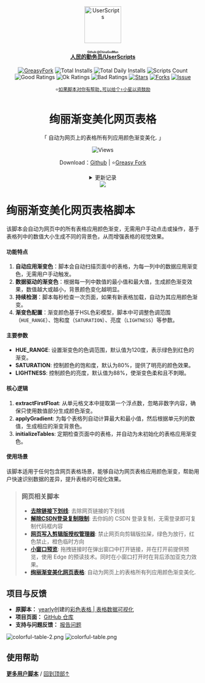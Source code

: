 <center><div align="center"><a href="https://github.com/ChinaGodMan" target="_blank">
    <img height="96px" width="96px" src="https://avatars.githubusercontent.com/u/96548841?v=4" alt="UserScripts"></a>
<h4><a href="https://github.com/ChinaGodMan/UserScripts" target="_blank"><ruby>人民的勤务员/UserScripts<rt>Github:@ChinaGodMan</rt></ruby></a></h4>
<a href="https://greasyfork.org/users/1169082-%E4%BA%BA%E6%B0%91%E7%9A%84%E5%8B%A4%E5%8A%A1%E5%91%98?per_page=200" target="_blank"><img src="https://img.shields.io/static/v1?label=%20&message=GreasyFork&logo=greasyfork&logoColor=white&labelColor=%23670000&color=%23670000&style=for-the-badge" alt="GreasyFork"></a>
<img src="https://img.shields.io/badge/dynamic/json?&label=%E6%89%80%E6%9C%89%E8%84%9A%E6%9C%AC%E6%80%BB%E5%AE%89%E8%A3%85%E6%95%B0&query=$.totalInstalls&logo=greasyfork&logoColor=white&labelColor=%23670000&color=blue&style=for-the-badge&url=https://github.com/ChinaGodMan/UserScriptsHistory/raw/main/total_installs.json" alt="Total Installs">
<img src="https://img.shields.io/badge/dynamic/json?&label=%E4%BB%8A%E6%97%A5%E6%89%80%E6%9C%89%E8%84%9A%E6%9C%AC%E5%AE%89%E8%A3%85%E6%95%B0&query=$.totalDailyInstalls&logo=greasyfork&logoColor=white&labelColor=%23670000&color=blue&style=for-the-badge&url=https://github.com/ChinaGodMan/UserScriptsHistory/raw/main/total_installs.json" alt="Total Daily Installs">
<img src="https://img.shields.io/badge/dynamic/json?&label=%E8%84%9A%E6%9C%AC%E6%95%B0%E9%87%8F&query=$.numScripts&logo=greasyfork&logoColor=white&labelColor=%23670000&color=%23670000&style=for-the-badge&url=https://github.com/ChinaGodMan/UserScriptsHistory/raw/main/total_installs.json" alt="Scripts Count"><br>
<img src="https://img.shields.io/badge/dynamic/json?&label=%E6%89%80%E6%9C%89%E5%A5%BD%E8%AF%84&query=$.totalGoodRatings&logo=greasyfork&logoColor=white&labelColor=%23670000&color=4CAF50&style=for-the-badge&url=https://github.com/ChinaGodMan/UserScriptsHistory/raw/main/total_installs.json" alt="Good Ratings">
<img src="https://img.shields.io/badge/dynamic/json?&label=%E6%89%80%E6%9C%89%E4%B8%80%E8%88%AC&query=$.totalOkRatings&logo=greasyfork&logoColor=white&labelColor=%23670000&color=FF9800&style=for-the-badge&url=https://github.com/ChinaGodMan/UserScriptsHistory/raw/main/total_installs.json" alt="Ok Ratings">
<img src="https://img.shields.io/badge/dynamic/json?label=%E6%89%80%E6%9C%89%E5%B7%AE%E8%AF%84&query=$.totalBadRatings&logo=greasyfork&logoColor=white&labelColor=%23670000&color=F44336&style=for-the-badge&url=https://github.com/ChinaGodMan/UserScriptsHistory/raw/main/total_installs.json" alt="Bad Ratings">
<a href="https://github.com/ChinaGodMan/UserScripts" target="_blank"><img src="https://img.shields.io/github/stars/ChinaGodMan/UserScripts?label=%E6%98%9F%E6%A0%87&logo=github&logoColor=white&labelColor=black&color=FF69B4&style=for-the-badge" alt="Stars"></a>
<a href="https://github.com/ChinaGodMan/UserScripts" target="_blank"><img src="https://img.shields.io/github/forks/ChinaGodMan/UserScripts?label=%E5%A4%8D%E5%88%BB&logo=github&logoColor=white&labelColor=black&color=grey&style=for-the-badge" alt="Forks"></a>
<a href="https://github.com/ChinaGodMan/UserScripts/issues" target="_blank"><img src="https://img.shields.io/github/issues/ChinaGodMan/UserScripts?label=%E9%97%AE%E9%A2%98&logo=github&logoColor=white&labelColor=black&style=for-the-badge" alt="Issue"></a>
<code><br>
⭐<a href="https://github.com/ChinaGodMan/UserScripts" target="_blank">如果脚本对你有帮助,可以给个↑小星以资鼓励</a></code>
</div></center></div></center></div></center></div></center></div></center></div></center></div></center><img height=6px width="100%" src="https://media.chatgptautorefresh.com/images/separators/gradient-aqua.png?latest">
<center><div align="center">
    <h1>绚丽渐变美化网页表格</h1>
    <p>「 自动为网页上的表格所有列应用颜色渐变美化. 」</p>
    <img src="https://views.whatilearened.today/views/github/507036/hmjz100.svg" alt="Views">
    <p>Download：<a href="https://github.com/ChinaGodMan/UserScripts/tree/main/Script details/colorful-table">Github</a> | ⭐<a
            href="https://greasyfork.org/zh-CN/scripts/507036">Greasy
            Fork</a></p><details><summary>更新记录</summary><ul>
<li><strong>2024/9/6 05:41 - Ver: 1.0.0.0</strong> <em>修改为自动渐变色..</em></li>
</ul></details> 
    <img src="https://raw.gitmirror.com/ChinaGodMan/UserScriptsHistory/main/stats/507036.png">
</div></center>


# 绚丽渐变美化网页表格脚本

该脚本会自动为网页中的所有表格应用颜色渐变，无需用户手动点击或操作，基于表格列中的数值大小生成不同的背景色，从而增强表格的视觉效果。

#### 功能特点
1. **自动应用渐变色**：脚本会自动扫描页面中的表格，为每一列中的数据应用渐变色，无需用户手动触发。
2. **数据驱动的渐变色**：根据每一列中数值的最小值和最大值，生成颜色渐变效果，数值越大或越小，背景颜色变化越明显。
3. **持续检测**：脚本每秒检查一次页面，如果有新表格加载，自动为其应用颜色渐变。
4. **渐变色配置**：渐变颜色基于HSL色彩模型，脚本中可调整色调范围（`HUE_RANGE`）、饱和度（`SATURATION`）、亮度（`LIGHTNESS`）等参数。

#### 主要参数
- **HUE_RANGE**: 设置渐变色的色调范围，默认值为120度，表示绿色到红色的渐变。
- **SATURATION**: 控制颜色的饱和度，默认为80%，提供了明亮的颜色效果。
- **LIGHTNESS**: 控制颜色的亮度，默认值为88%，使渐变色柔和且不刺眼。

#### 核心逻辑
1. **extractFirstFloat**: 从单元格文本中提取第一个浮点数，忽略非数字内容，确保只使用数值部分生成颜色渐变。
2. **applyGradient**: 为每个表格列自动计算最大和最小值，然后根据单元列的数值，生成相应的渐变背景色。
3. **initializeTables**: 定期检查页面中的表格，并自动为未初始化的表格应用渐变色。

#### 使用场景
该脚本适用于任何包含网页表格场景，能够自动为网页表格应用颜色渐变，帮助用户快速识别数据的差异，提升表格的可视化效果。

<!--AUTO_ABOUT_PLEASE_DONT_DELETE_IT-->
> ### 网页相关脚本
> - [**去除链接下划线**](https://greasyfork.org/scripts/498625): 去除网页链接的下划线
> - [**解除CSDN登录复制限制**](https://greasyfork.org/scripts/505207): 去你妈的 CSDN 登录复制，无需登录即可复制代码框内容
> - [**网页写入剪辑版授权管理器**](https://greasyfork.org/scripts/497403): 禁止网页向剪辑版拉屎，绿色为放行，红色禁止，橙色临时方向
> - [**小窗口预览**](https://greasyfork.org/scripts/504880): 拖拽链接时在弹出窗口中打开链接，并在打开前提供预览，使用 Edge 的预读技术。同时在小窗口打开时在背后添加亚克力效果。
> - [**绚丽渐变美化网页表格**](https://greasyfork.org/scripts/507036): 自动为网页上的表格所有列应用颜色渐变美化.

<!--AUTO_ABOUT_PLEASE_DONT_DELETE_IT-END-->

## 项目与反馈
- **原脚本：** [yearly](https://greasyfork.org/zh-CN/users/1312063)创建的[彩色表格 | 表格数据可视化](https://greasyfork.org/zh-CN/scripts/502933)
- **项目页面：** [GitHub 仓库](https://github.com/ChinaGodMan/UserScripts)
- **支持与问题反馈：** [报告问题](https://github.com/ChinaGodMan/UserScripts/issues)

![colorful-table-2.png](https://s2.loli.net/2024/09/06/CjBMp6ERigxsYAV.png)
![colorful-table.png](https://s2.loli.net/2024/09/06/IA7pxwj1ZC4c56a.png)

<!--AUTO_HELP_PLEASE_DONT_DELETE_IT-->
## 使用帮助
<p><a href="https://github.com/ChinaGodMan/UserScripts"><strong>更多用户脚本</strong></a> /
<a href="#top">回到顶部↑</a></p>
<!--AUTO_HELP_PLEASE_DONT_DELETE_IT-END-->
